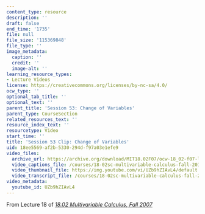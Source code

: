 ```yaml
---
content_type: resource
description: ''
draft: false
end_time: '1735'
file: null
file_size: '115369848'
file_type: ''
image_metadata:
  caption: ''
  credit: ''
  image-alt: ''
learning_resource_types:
- Lecture Videos
license: https://creativecommons.org/licenses/by-nc-sa/4.0/
ocw_type: ''
optional_tab_title: ''
optional_text: ''
parent_title: 'Session 53: Change of Variables'
parent_type: CourseSection
related_resources_text: ''
resource_index_text: ''
resourcetype: Video
start_time: ''
title: 'Session 53 Clip: Change of Variables'
uid: 18ee5569-af2b-5330-294d-f97a03e1efe9
video_files:
  archive_url: https://archive.org/download/MIT18.02F07/ocw-18_02-f07-lec18_300k.mp4
  video_captions_file: /courses/18-02sc-multivariable-calculus-fall-2010/UZb9hZIAvL4_captions.vtt
  video_thumbnail_file: https://img.youtube.com/vi/UZb9hZIAvL4/default.jpg
  video_transcript_file: /courses/18-02sc-multivariable-calculus-fall-2010/UZb9hZIAvL4_transcript.pdf
video_metadata:
  youtube_id: UZb9hZIAvL4
---
```

From Lecture 18 of [_18.02 Multivariable Calculus, Fall 2007_](/courses/18-02-multivariable-calculus-fall-2007/video_galleries/video-lectures)